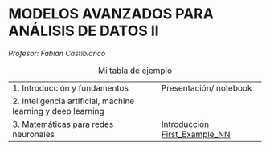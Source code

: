 # **MODELOS AVANZADOS PARA ANÁLISIS DE DATOS II**	

*Profesor: Fabián Castiblanco*

<table>
<caption>Mi tabla de ejemplo</caption>
  <tr>
    <td> 1. Introducción y fundamentos </td>
    <td> Presentación/ notebook </td>
  </tr>
  <tr>
    <td> 2. Inteligencia artificial, machine learning y deep learning 
  </tr>
 <tr>
    <td> 3. Matemáticas para redes neuronales  
    <td> Introducción <a href="https://nbviewer.jupyter.org/github/Fabiancaru/Advanced_Methods_Data_Analysis_II/blob/main/A_First_NN.ipynb">First_Example_NN</a>
  </tr>
</table>


